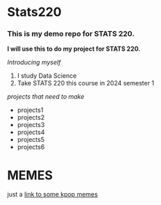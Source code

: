 # Stats220
### This is my demo repo for STATS 220. 
<!---purpose --->
**I will use this to do my project for STATS 220.**
<!---numbered list --->
*Introducing myself*

1. I study Data Science
2. Take STATS 220 this course in 2024 semester 1

<!---unordered list --->
*projects that need to make*

* projects1
* projects2
* projects3
* projects4
* projects5
* projects6

# MEMES
just a [link to some kpop memes](https://www.steezy.co/posts/50-k-pop-memes-of-all-time)
